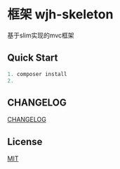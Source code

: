 # 框架 wjh-skeleton

基于slim实现的mvc框架


## Quick Start
```php
1. composer install
2. 
```

## CHANGELOG

[CHANGELOG](https://github.com/wjhtime/wjh-skeleton/releases)


## License

[MIT](https://github.com/wjhtime/wjh-skeleton/blob/master/LICENSE)